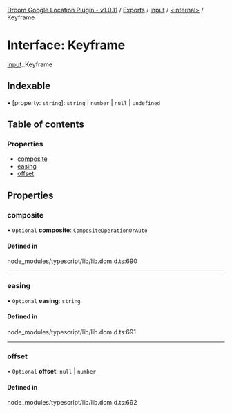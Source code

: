 [Droom Google Location Plugin - v1.0.11](../README.md) / [Exports](../modules.md) / [input](../modules/input.md) / [<internal\>](../modules/input._internal_.md) / Keyframe

# Interface: Keyframe

[input](../modules/input.md).[<internal>](../modules/input._internal_.md).Keyframe

## Indexable

▪ [property: `string`]: `string` \| `number` \| ``null`` \| `undefined`

## Table of contents

### Properties

- [composite](input._internal_.Keyframe.md#composite)
- [easing](input._internal_.Keyframe.md#easing)
- [offset](input._internal_.Keyframe.md#offset)

## Properties

### composite

• `Optional` **composite**: [`CompositeOperationOrAuto`](../modules/input._internal_.md#compositeoperationorauto)

#### Defined in

node_modules/typescript/lib/lib.dom.d.ts:690

___

### easing

• `Optional` **easing**: `string`

#### Defined in

node_modules/typescript/lib/lib.dom.d.ts:691

___

### offset

• `Optional` **offset**: ``null`` \| `number`

#### Defined in

node_modules/typescript/lib/lib.dom.d.ts:692
